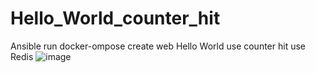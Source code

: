 # Hello_World_counter_hit
Ansible run docker-ompose create web Hello World use counter hit use Redis
![image](https://user-images.githubusercontent.com/32718933/145895593-8f01ec2a-c64f-40db-a59f-2f5fbe1bd7e8.png)
